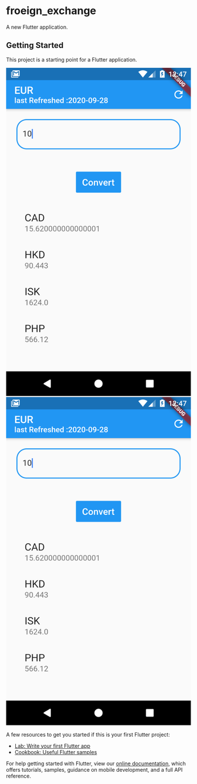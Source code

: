 # froeign_exchange

A new Flutter application.

## Getting Started
This project is a starting point for a Flutter application.

![Snapshort](https://github.com/A7Aima/froeign_exchange/blob/master/Screenshot_1601320646.png)
![Snapshort](https://github.com/A7Aima/froeign_exchange/blob/master/Screenshot_1601320646.png)

A few resources to get you started if this is your first Flutter project:

- [Lab: Write your first Flutter app](https://flutter.dev/docs/get-started/codelab)
- [Cookbook: Useful Flutter samples](https://flutter.dev/docs/cookbook)

For help getting started with Flutter, view our
[online documentation](https://flutter.dev/docs), which offers tutorials,
samples, guidance on mobile development, and a full API reference.
